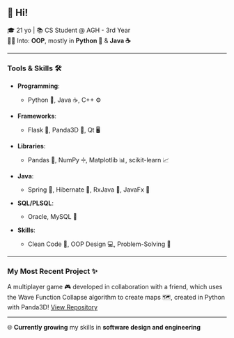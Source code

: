 ## 👋 Hi!

🎓 21 yo | 📚 CS Student @ AGH - 3rd Year  
👩‍💻 Into: **OOP**, mostly in **Python 🐍** & **Java ☕**

---

### Tools & Skills 🛠️

- **Programming**: 
  - Python 🐍, Java ☕, C++ ⚙️
  
- **Frameworks**: 
  - Flask 🍞, Panda3D 🐼, Qt 🖥️

- **Libraries**: 
  - Pandas 🐼, NumPy ➗, Matplotlib 📊, scikit-learn 📈

- **Java**: 
  - Spring 🌱, Hibernate 🐢, RxJava 🧬, JavaFx 🎨

- **SQL/PLSQL**: 
  - Oracle, MySQL 💾

- **Skills**: 
  - Clean Code 🧹, OOP Design 💻, Problem-Solving 🧩
    
---

### My Most Recent Project ✨
A multiplayer game 🎮 developed in collaboration with a friend, which uses the Wave Function Collapse algorithm to create maps 🗺️, created in Python with Panda3D! [View Repository](https://github.com/kmichalikk/wfc)

---

🌐 **Currently growing** my skills in **software design and engineering**  
